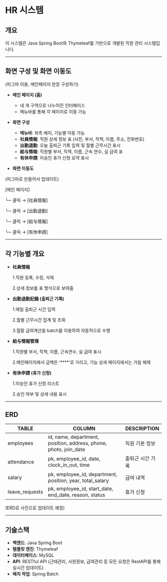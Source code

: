 # HR 시스템

## 개요
이 시스템은 Java Spring Boot와 Thymeleaf를 기반으로 개발된 직원 관리 시스템입니다.

---

## 화면 구성 및 화면 이동도

(피그마 이용, 메인페이지 한장 구성하기)

- **메인 페이지 (홈)**
  - 네 개 구역으로 나누어진 인터페이스
  - 메뉴바를 통해 각 페이지로 이동 가능

- **화면 구성**
  - **메뉴바**: 좌측 배치, 기능별 이동 가능
  - **社員情報**: 직원 상세 정보 표 (사진, 부서, 직책, 이름, 주소, 전화번호)
  - **出勤退勤**: 오늘 출퇴근 기록 입력 및 월별 근무시간 표시
  - **給与情報**: 직원별 부서, 직책, 이름, 근속 연수, 실 급여 표
  - **有休申請**: 미승인 휴가 신청 요약 표시

- **화면 이동도**

(피그마로 만들어서 업데이트)
  
[메인 페이지]

 └─ 클릭 → [社員情報]
  
 └─ 클릭 → [出勤退勤]

 └─ 클릭 → [給与情報]

 └─ 클릭 → [有休申請]
  
---

## 각 기능별 개요
- **社員情報**

  1.직원 등록, 수정, 삭제

  2.상세 정보를 표 형식으로 보여줌

- **出勤退勤記錄 (출퇴근 기록)**

  1.매일 출퇴근 시간 입력

  2.월별 근무시간 집계 및 조회

  3.월말 급여계산을 batch를 이용하여 자동적으로 수행

- **給与情報管理**

  1.직원별 부서, 직책, 이름, 근속연수, 실 급여 표시
  
  2.메인페이지에서 금액은 ‘****’로 가리고, 기능 상세 페이지에서는 가림 해제

- **有休申請 (휴가 신청)**

  1.미승인 휴가 신청 리스트

  2.승인 여부 및 상세 내용 표시

---

## ERD

| TABLE        | COLUMN                                           | DESCRIPTION                                |
|----------------|--------------------------------------------------|-------------------------------------|
| employees      | id, name, department, position, address, phone, photo, join_date | 직원 기본 정보                     |
| attendance     | pk, employee_id, date, clock_in_out, time     | 출퇴근 시간 기록                    |
| salary         | pk, employee_id, department, position, year, total_salary | 급여 내역                     |
| leave_requests | pk, employee_id, start_date, end_date, reason, status          | 휴가 신청                         |

(ERD로 사진으로 업데이트 예정)

---

## 기술스택
- **백엔드**: Java Spring Boot
- **템플릿 엔진**: Thymeleaf
- **데이터베이스**: MySQL
- **API**: RESTful API (근태관리, 사원정보, 급여관리 등 모든 요청은 RestAPI를 통해 실시간 업데이트)
- **배치 작업**: Spring Batch
